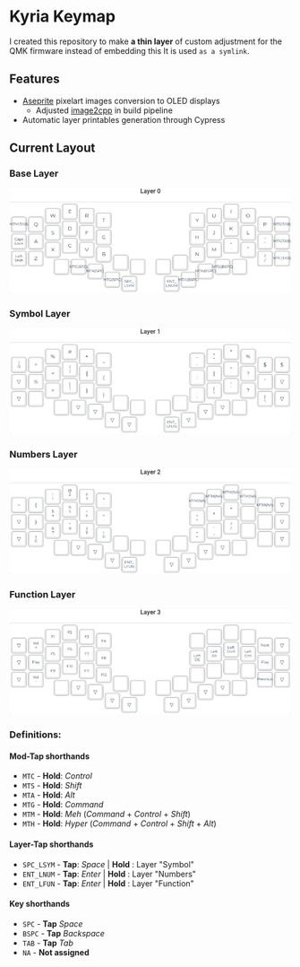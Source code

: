 # Kyria Keymap

I created this repository to make **a thin layer** of custom adjustment for the QMK firmware instead of embedding this
It is used `as a symlink`.

## Features

- [Aseprite](https://www.aseprite.org/) pixelart images conversion to OLED displays
  - Adjusted [image2cpp](http://javl.github.io/image2cpp/) in build pipeline
- Automatic layer printables generation through Cypress

## Current Layout

### Base Layer

![Base Layer](./dist/layer_0.png)

### Symbol Layer

![Symbol Layer](./dist/layer_1.png)

### Numbers Layer

![Numbers Layer](./dist/layer_2.png)

### Function Layer

![Function Layer](./dist/layer_3.png)

### Definitions:

#### Mod-Tap shorthands

- `MTC` - **Hold**: _Control_
- `MTS` - **Hold**: _Shift_
- `MTA` - **Hold**: _Alt_
- `MTG` - **Hold**: _Command_
- `MTM` - **Hold**: _Meh_ (_Command_ + _Control_ + _Shift_)
- `MTH` - **Hold**: _Hyper_ (_Command_ + _Control_ + _Shift_ + _Alt_)

#### Layer-Tap shorthands

- `SPC_LSYM` - **Tap**: _Space_ | **Hold** : Layer "Symbol"
- `ENT_LNUM` - **Tap**: _Enter_ | **Hold** : Layer "Numbers"
- `ENT_LFUN` - **Tap**: _Enter_ | **Hold** : Layer "Function"

#### Key shorthands

- `SPC` - **Tap** _Space_
- `BSPC` - **Tap** _Backspace_
- `TAB` - **Tap** _Tab_
- `NA` - **Not assigned**
